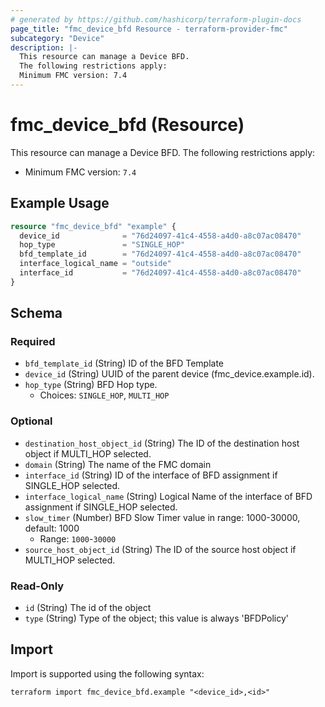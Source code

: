 ```yaml
---
# generated by https://github.com/hashicorp/terraform-plugin-docs
page_title: "fmc_device_bfd Resource - terraform-provider-fmc"
subcategory: "Device"
description: |-
  This resource can manage a Device BFD.
  The following restrictions apply:
  Minimum FMC version: 7.4
---
```


# fmc_device_bfd (Resource)

This resource can manage a Device BFD.
The following restrictions apply:
  - Minimum FMC version: `7.4`

## Example Usage

```terraform
resource "fmc_device_bfd" "example" {
  device_id              = "76d24097-41c4-4558-a4d0-a8c07ac08470"
  hop_type               = "SINGLE_HOP"
  bfd_template_id        = "76d24097-41c4-4558-a4d0-a8c07ac08470"
  interface_logical_name = "outside"
  interface_id           = "76d24097-41c4-4558-a4d0-a8c07ac08470"
}
```

<!-- schema generated by tfplugindocs -->
## Schema

### Required

- `bfd_template_id` (String) ID of the BFD Template
- `device_id` (String) UUID of the parent device (fmc_device.example.id).
- `hop_type` (String) BFD Hop type.
  - Choices: `SINGLE_HOP`, `MULTI_HOP`

### Optional

- `destination_host_object_id` (String) The ID of the destination host object if MULTI_HOP selected.
- `domain` (String) The name of the FMC domain
- `interface_id` (String) ID of the interface of BFD assignment if SINGLE_HOP selected.
- `interface_logical_name` (String) Logical Name of the interface of BFD assignment if SINGLE_HOP selected.
- `slow_timer` (Number) BFD Slow Timer value in range: 1000-30000, default: 1000
  - Range: `1000`-`30000`
- `source_host_object_id` (String) The ID of the source host object if MULTI_HOP selected.

### Read-Only

- `id` (String) The id of the object
- `type` (String) Type of the object; this value is always 'BFDPolicy'

## Import

Import is supported using the following syntax:

```shell
terraform import fmc_device_bfd.example "<device_id>,<id>"
```
